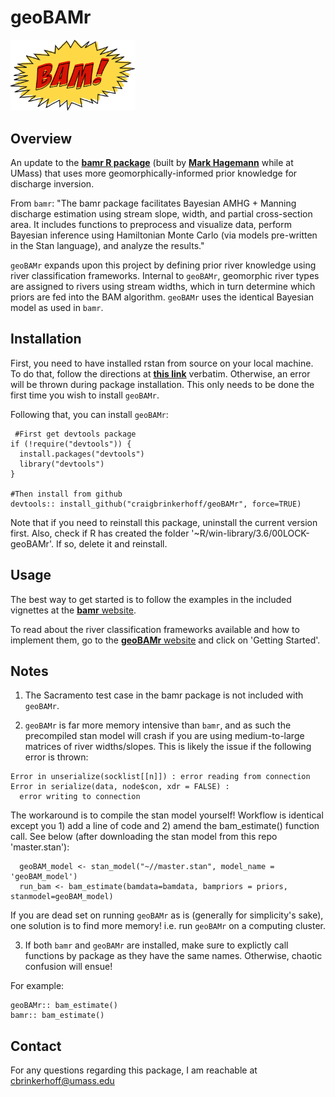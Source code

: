 # geoBAMr

<img src="https://raw.githubusercontent.com/markwh/mcfli-swotr/master/logos/bamr/logo.png" width=200 alt="bamr Logo"/>

## Overview
An update to the [**bamr R package**](https://github.com/markwh/bamr) (built by [**Mark Hagemann**](https://scholar.google.com/citations?user=_-XH9u4AAAAJ&hl=en&oi=ao) while at UMass) that uses more geomorphically-informed prior knowledge for discharge inversion.

From ``bamr``: "The bamr package facilitates Bayesian AMHG + Manning discharge estimation using stream slope, width, and partial cross-section area. It includes functions to preprocess and visualize data, perform Bayesian inference using Hamiltonian Monte Carlo (via models pre-written in the Stan language), and analyze the results."

``geoBAMr`` expands upon this project by defining prior river knowledge using river classification frameworks.  Internal to ``geoBAMr``, geomorphic river types are assigned to rivers using stream widths, which in turn determine which priors are fed into the BAM algorithm.  ``geoBAMr`` uses the identical Bayesian model as used in ``bamr``.

## Installation

First, you need to have installed rstan from source on your local machine. To do that, follow the directions at [**this link**](https://github.com/stan-dev/rstan/wiki/Installing-RStan-from-source-on-Windows) verbatim. Otherwise, an error will be thrown during package installation. This only needs to be done the first time you wish to install ``geoBAMr``.

Following that, you can install ``geoBAMr``:

```
 #First get devtools package
if (!require("devtools")) {
  install.packages("devtools")
  library("devtools")
}

#Then install from github
devtools:: install_github("craigbrinkerhoff/geoBAMr", force=TRUE)
```
Note that if you need to reinstall this package, uninstall the current version first.  Also, check if R has created the folder '~R/win-library/3.6/00LOCK-geoBAMr'. If so, delete it and reinstall.

## Usage
The best way to get started is to follow the examples in the included vignettes at the [**bamr** website](https://markwh.github.io/bamr/index.html).

To read about the river classification frameworks available and how to implement them, go to the [**geoBAMr** website](https://craigbrinkerhoff.github.io/geoBAMr/) and click on 'Getting Started'.

## Notes

1) The Sacramento test case in the bamr package is not included with ``geoBAMr``.

2) ``geoBAMr`` is far more memory intensive than ``bamr``, and as such the precompiled stan model will crash if you are using medium-to-large matrices of river widths/slopes. This is likely the issue if the following error is thrown: 
```
Error in unserialize(socklist[[n]]) : error reading from connection
Error in serialize(data, node$con, xdr = FALSE) : 
  error writing to connection
```
  The workaround is to compile the stan model yourself! Workflow is identical except you 1) add a line of code and 2) amend the bam_estimate() function call. See below (after downloading the stan model from this repo 'master.stan'):
```
  geoBAM_model <- stan_model("~//master.stan", model_name = 'geoBAM_model')
  run_bam <- bam_estimate(bamdata=bamdata, bampriors = priors, stanmodel=geoBAM_model)
```
  If you are dead set on running ``geoBAMr`` as is (generally for simplicity's sake), one solution is to find more memory! i.e. run ``geoBAMr`` on a computing cluster.

3) If both ``bamr`` and ``geoBAMr`` are installed, make sure to explictly call functions by package as they have the same names. Otherwise, chaotic confusion will ensue!

For example:

```
geoBAMr:: bam_estimate()
bamr:: bam_estimate()
```

## Contact
For any questions regarding this package, I am reachable at cbrinkerhoff@umass.edu
